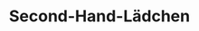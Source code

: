 ---
title: "Second-Hand-Lädchen"
url: /adelebsen/second-hand-laedchen-lange-strasse/
shop: Gebrauchtwaren
---